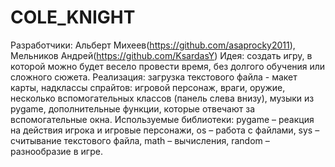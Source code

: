 # COLE_KNIGHT
Разработчики: Альберт Михеев(https://github.com/asaprocky2011), Мельников Андрей(https://github.com/KsardasY)  Идея: создать игру, в которой можно будет весело провести время, без долгого обучения или сложного сюжета.  Реализация: загрузка текстового файла - макет карты, надклассы спрайтов: игровой персонаж, враги, оружие, несколько вспомогательных классов (панель слева внизу), музыки из pygame, дополнительные функции, которые отвечают за вспомогательные окна.  Используемые библиотеки: pygame – реакция на действия игрока и игровые персонажи, os – работа с файлами, sys – считывание текстового файла, math – вычисления, random – разнообразие в игре.
